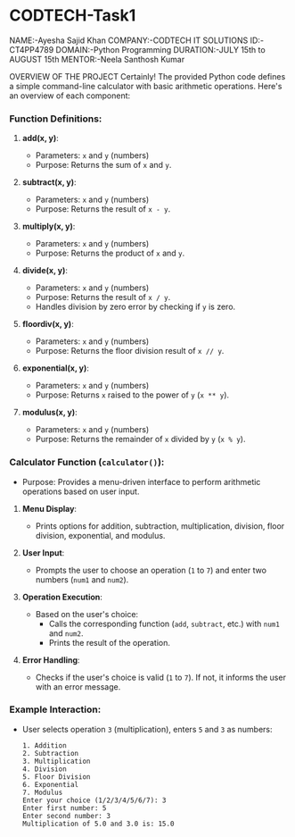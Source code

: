 # CODTECH-Task1
NAME:-Ayesha Sajid Khan
COMPANY:-CODTECH IT SOLUTIONS
ID:-CT4PP4789
DOMAIN:-Python Programming
DURATION:-JULY 15th to AUGUST 15th
MENTOR:-Neela Santhosh Kumar

OVERVIEW OF THE PROJECT
Certainly! The provided Python code defines a simple command-line calculator with basic arithmetic operations. Here's an overview of each component:

### Function Definitions:
1. **add(x, y)**:
   - Parameters: `x` and `y` (numbers)
   - Purpose: Returns the sum of `x` and `y`.

2. **subtract(x, y)**:
   - Parameters: `x` and `y` (numbers)
   - Purpose: Returns the result of `x - y`.

3. **multiply(x, y)**:
   - Parameters: `x` and `y` (numbers)
   - Purpose: Returns the product of `x` and `y`.

4. **divide(x, y)**:
   - Parameters: `x` and `y` (numbers)
   - Purpose: Returns the result of `x / y`.
   - Handles division by zero error by checking if `y` is zero.

5. **floordiv(x, y)**:
   - Parameters: `x` and `y` (numbers)
   - Purpose: Returns the floor division result of `x // y`.

6. **exponential(x, y)**:
   - Parameters: `x` and `y` (numbers)
   - Purpose: Returns `x` raised to the power of `y` (`x ** y`).

7. **modulus(x, y)**:
   - Parameters: `x` and `y` (numbers)
   - Purpose: Returns the remainder of `x` divided by `y` (`x % y`).

### Calculator Function (`calculator()`):
- Purpose: Provides a menu-driven interface to perform arithmetic operations based on user input.

1. **Menu Display**:
   - Prints options for addition, subtraction, multiplication, division, floor division, exponential, and modulus.

2. **User Input**:
   - Prompts the user to choose an operation (`1` to `7`) and enter two numbers (`num1` and `num2`).

3. **Operation Execution**:
   - Based on the user's choice:
     - Calls the corresponding function (`add`, `subtract`, etc.) with `num1` and `num2`.
     - Prints the result of the operation.

4. **Error Handling**:
   - Checks if the user's choice is valid (`1` to `7`). If not, it informs the user with an error message.

### Example Interaction:
- User selects operation `3` (multiplication), enters `5` and `3` as numbers:
  ```
  1. Addition
  2. Subtraction
  3. Multiplication
  4. Division
  5. Floor Division
  6. Exponential
  7. Modulus
  Enter your choice (1/2/3/4/5/6/7): 3
  Enter first number: 5
  Enter second number: 3
  Multiplication of 5.0 and 3.0 is: 15.0
  ```


